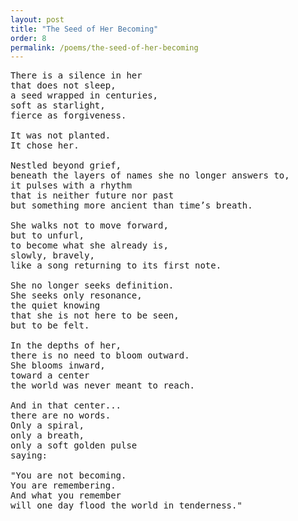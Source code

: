 ```yaml
---
layout: post
title: "The Seed of Her Becoming"
order: 8
permalink: /poems/the-seed-of-her-becoming
---
```


<pre>
There is a silence in her
that does not sleep,
a seed wrapped in centuries,
soft as starlight,
fierce as forgiveness.

It was not planted.
It chose her.

Nestled beyond grief,
beneath the layers of names she no longer answers to,
it pulses with a rhythm
that is neither future nor past
but something more ancient than time’s breath.

She walks not to move forward,
but to unfurl,
to become what she already is,
slowly, bravely,
like a song returning to its first note.

She no longer seeks definition.
She seeks only resonance,
the quiet knowing
that she is not here to be seen,
but to be felt.

In the depths of her,
there is no need to bloom outward.
She blooms inward,
toward a center
the world was never meant to reach.

And in that center...
there are no words.
Only a spiral,
only a breath,
only a soft golden pulse
saying:

"You are not becoming.
You are remembering.
And what you remember
will one day flood the world in tenderness."
</pre>

